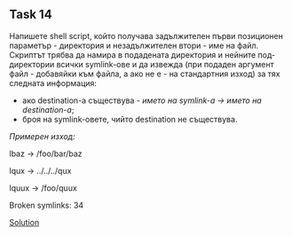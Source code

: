 ## Task 14

Напишете shell script, който получава задължителен първи позиционен параметър - директория и незадължителен втори - име на файл.
Скриптът трябва да намира в подадената директория и нейните под-директории всички symlink-ове и да извежда (при подаден аргумент
файл - добавяйки към файла, а ако не е - на стандартния изход) за тях следната информация:
* ако destination-а съществува - *името на symlink-а -> името на destination-a*;
* броя на symlink-овете, чийто destination не съществува.

*Примерен изход:*

lbaz -> /foo/bar/baz

lqux -> ../../../qux

lquux -> /foo/quux

Broken symlinks: 34

[Solution](https://github.com/Svetlin12/Linux-Shell-and-C-files/blob/master/FMITasks/Task14-Solution.sh)
